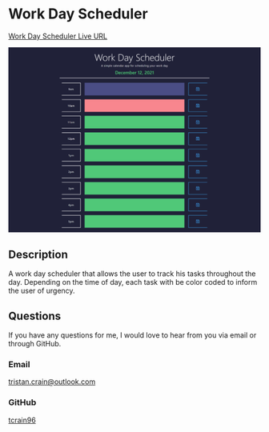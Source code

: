 # Work Day Scheduler

[Work Day Scheduler Live URL](https://tcrain96.github.io/Work-Day-Scheduler/)

![Work Day Scheduler Home Page](./assets/img/Full-Screenshot.png?raw=true "Home - Word Day Scheduler")

## Description

A work day scheduler that allows the user to track his tasks throughout the day. Depending on the time of day, each task with be color coded to inform the user of urgency.

## Questions

If you have any questions for me, I would love to hear from you via email or through GitHub.

### Email

[tristan.crain@outlook.com](mailto:tristan.crain@outlook.com)

### GitHub

[tcrain96](https://github.com/tcrain96)

